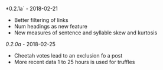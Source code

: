 *0.2.1a` - 2018-02-21

* Better filtering of links
* Num headings as new feature
* New measures of sentence and syllable skew and kurtosis

*0.2.0a* - 2018-02-25

* Cheetah votes lead to an exclusion fo a post
* More recent data 1 to 25 hours is used for truffles
